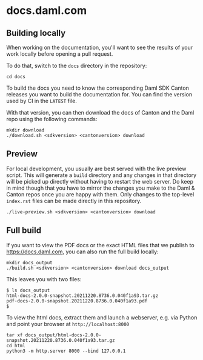 # docs.daml.com

## Building locally

When working on the documentation, you'll want to see the results of your work
locally before opening a pull request.

To do that, switch to the `docs` directory in the repository:

```
cd docs
```

To build the docs you need to know the corresponding Daml SDK Canton
releases you want to build the documentation for. You can find the
version used by CI in the `LATEST` file.

With that version, you can then download the docs of Canton and the
Daml repo using the following commands:

```
mkdir download
./download.sh <sdkversion> <cantonversion> download
```

## Preview

For local development, you usually are best served with the live
preview script. This will generate a `build` directory and any changes
in that directory will be picked up directly without having to restart
the web server. Do keep in mind though that you have to mirror the
changes you make to the Daml & Canton repos once you are happy with
them. Only changes to the top-level `index.rst` files can be made
directly in this repository.

```
./live-preview.sh <sdkversion> <cantonversion> download
```

## Full build

If you want to view the PDF docs or the exact HTML files that we
publish to https://docs.daml.com, you can also run the full build
locally:

```
mkdir docs_output
./build.sh <sdkversion> <cantonversion> download docs_output
```

This leaves you with two files:

```
$ ls docs_output
html-docs-2.0.0-snapshot.20211220.8736.0.040f1a93.tar.gz
pdf-docs-2.0.0-snapshot.20211220.8736.0.040f1a93.pdf
$
```

To view the html docs, extract them and launch a webserver, e.g. via Python and
point your browser at `http://localhost:8000`

```
tar xf docs_output/html-docs-2.0.0-snapshot.20211220.8736.0.040f1a93.tar.gz
cd html
python3 -m http.server 8000 --bind 127.0.0.1
```
